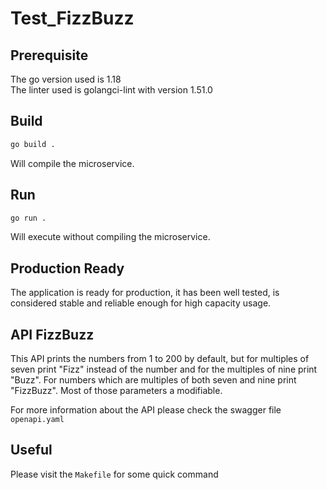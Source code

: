 # Test_FizzBuzz

## Prerequisite

The go version used is 1.18  
The linter used is golangci-lint with version 1.51.0

## Build

```bash
go build .
```

Will compile the microservice.

## Run

```bash
go run .
```

Will execute without compiling the microservice.

## Production Ready

The application is ready for production, it has been well tested, is considered stable and reliable enough for high capacity usage.

## API FizzBuzz

This API prints the numbers from 1 to 200 by default, but for multiples of seven print "Fizz" instead of the number and for the multiples of nine print "Buzz".
For numbers which are multiples of both seven and nine print "FizzBuzz".
Most of those parameters a modifiable.

For more information about the API please check the swagger file `openapi.yaml`

## Useful

Please visit the `Makefile` for some quick command

